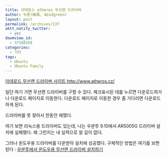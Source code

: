 ```yaml
---
title: 아데로스 atheros 무선랜 드라이버
author: 녹풍(綠風, Windgreen)
layout: post
permalink: /archives/137
aktt_notify_twitter:
  - yes
daumview_id:
  - 37188358
categories:
  - 기타
tags:
  - Ubuntu
  - Ubuntu Family
---
```

<a href="http://www.atheros.cz/" target="_blank">아데로드 무선랜 드라이버 사이트 http://www.atheros.cz/</a>

일단 여기 가면 무선랜 드라이버를 구할 수 있다. 체크표시된 데를 누르면 다운로드하거나 다운로드 페이지로 이동한다. 다운로드 페이지로 이동한 경우 좀 기다리면 다운로드 하게 된다.

드라이버를 못 찾아서 한동안 헤맸다.

여기 보면 리눅스용 드라이버도 있는데, 나는 우분투 9.10에서 AR5005G 드라이버 설치에 실패했다. 왜 그런지는 내 실력으로 알 길이 없다.

그러나 윈도우용 드라이버를 다운받아 설치에 성공했다. 구체적인 방법은 여기를 보면 된다 : <a target="_blank" href="http://mytory.textcube.com/111">우분투에서 윈도우용 무선랜 드라이버 설치하기</a>